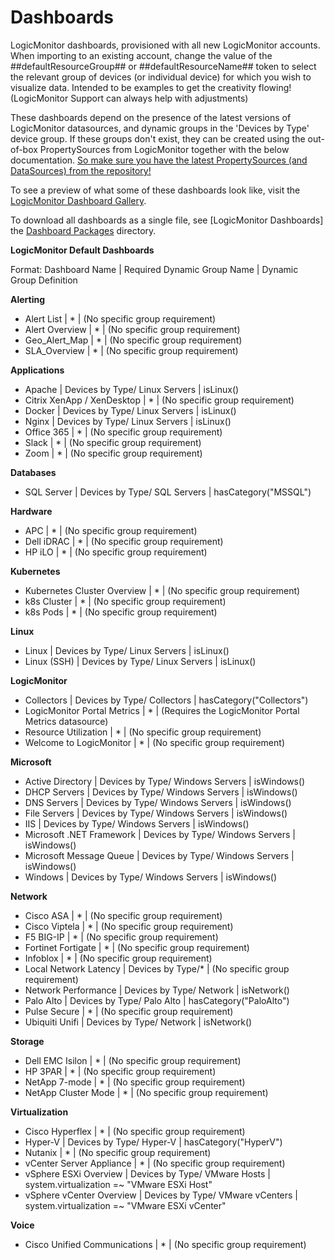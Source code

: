 # Dashboards

LogicMonitor dashboards, provisioned with all new LogicMonitor accounts. When importing to an existing account, change the value of the ##defaultResourceGroup## or ##defaultResourceName## token to select the relevant group of devices (or individual device) for which you wish to visualize data. Intended to be examples to get the creativity flowing! (LogicMonitor Support can always help with adjustments)

These dashboards depend on the presence of the latest versions of LogicMonitor datasources, and dynamic groups in the 'Devices by Type' device group. If these groups don't exist, they can be created using the out-of-box PropertySources from LogicMonitor together with the below documentation. [So make sure you have the latest PropertySources (and DataSources) from the repository!](https://www.logicmonitor.com/support/settings/logicmodules/keeping-your-datasources-up-to-date/)

To see a preview of what some of these dashboards look like, visit the [LogicMonitor Dashboard Gallery](https://www.logicmonitor.com/sales/dashboards/).

To download all dashboards as a single file, see [LogicMonitor Dashboards] the [Dashboard Packages](https://github.com/logicmonitor/dashboards/tree/master/Packages) directory.

**LogicMonitor Default Dashboards** 

Format: Dashboard Name | Required Dynamic Group Name | Dynamic Group Definition

**Alerting**
- Alert List | * | (No specific group requirement)
- Alert Overview | * | (No specific group requirement)
- Geo_Alert_Map | * | (No specific group requirement)
- SLA_Overview | * | (No specific group requirement)

**Applications**
- Apache | Devices by Type/ Linux Servers | isLinux()
- Citrix XenApp / XenDesktop | * | (No specific group requirement)
- Docker | Devices by Type/ Linux Servers | isLinux()
- Nginx | Devices by Type/ Linux Servers | isLinux()
- Office 365 | * | (No specific group requirement)
- Slack | * | (No specific group requirement)
- Zoom | * | (No specific group requirement)

**Databases**
- SQL Server | Devices by Type/ SQL Servers | hasCategory("MSSQL")

**Hardware**
- APC | * | (No specific group requirement)
- Dell iDRAC | * | (No specific group requirement)
- HP iLO | * | (No specific group requirement)

**Kubernetes**
- Kubernetes Cluster Overview | * | (No specific group requirement)
- k8s Cluster | * | (No specific group requirement)
- k8s Pods | * | (No specific group requirement)

**Linux**
- Linux | Devices by Type/ Linux Servers | isLinux()
- Linux (SSH) | Devices by Type/ Linux Servers | isLinux()

**LogicMonitor**
- Collectors | Devices by Type/ Collectors | hasCategory("Collectors")
- LogicMonitor Portal Metrics | * | (Requires the LogicMonitor Portal Metrics datasource)
- Resource Utilization | * | (No specific group requirement)
- Welcome to LogicMonitor | * | (No specific group requirement)

**Microsoft**
- Active Directory | Devices by Type/ Windows Servers | isWindows()
- DHCP Servers | Devices by Type/ Windows Servers | isWindows()
- DNS Servers | Devices by Type/ Windows Servers | isWindows()
- File Servers | Devices by Type/ Windows Servers | isWindows()
- IIS | Devices by Type/ Windows Servers | isWindows()
- Microsoft .NET Framework | Devices by Type/ Windows Servers | isWindows()
- Microsoft Message Queue | Devices by Type/ Windows Servers | isWindows()
- Windows | Devices by Type/ Windows Servers | isWindows()

**Network**

- Cisco ASA | * | (No specific group requirement)
- Cisco Viptela | * | (No specific group requirement)
- F5 BIG-IP | * | (No specific group requirement)
- Fortinet Fortigate | * | (No specific group requirement)
- Infoblox | * | (No specific group requirement)
- Local Network Latency | Devices by Type/* | (No specific group requirement)
- Network Performance | Devices by Type/ Network | isNetwork()
- Palo Alto | Devices by Type/ Palo Alto | hasCategory("PaloAlto")
- Pulse Secure | * | (No specific group requirement)
- Ubiquiti Unifi | Devices by Type/ Network | isNetwork()

**Storage**
- Dell EMC Isilon | * | (No specific group requirement)
- HP 3PAR | * | (No specific group requirement)
- NetApp 7-mode | * | (No specific group requirement)
- NetApp Cluster Mode | * | (No specific group requirement)

**Virtualization**
- Cisco Hyperflex | * | (No specific group requirement)
- Hyper-V | Devices by Type/ Hyper-V | hasCategory("HyperV")
- Nutanix | * | (No specific group requirement)
- vCenter Server Appliance | * | (No specific group requirement)
- vSphere ESXi Overview | Devices by Type/ VMware Hosts | system.virtualization =~ "VMware ESXi Host"
- vSphere vCenter Overview | Devices by Type/ VMware vCenters | system.virtualization =~ "VMware ESXi vCenter"

**Voice**
- Cisco Unified Communications | * | (No specific group requirement)
